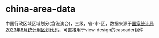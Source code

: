 # china-area-data
中国行政区域区域划分(含港澳台)，三级，省-市-区，数据来源于[国家统计局2023年6月统计用区划代码](https://www.stats.gov.cn/sj/tjbz/tjyqhdmhcxhfdm/2023/index.html)，可直接用于view-design的cascader组件

